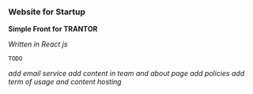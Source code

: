 ### Website for Startup

**Simple Front for TRANTOR**

*Written in React js*

`TODO`

*add email service*
*add content in team and about page*
*add policies*
*add term of usage and content*
*hosting*
